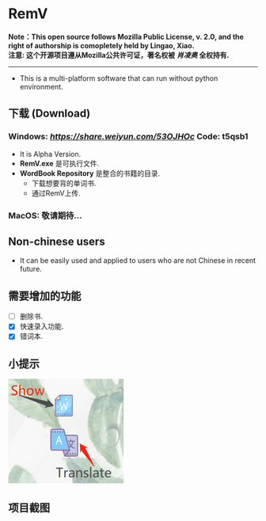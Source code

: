 # RemV
**Note：This open source follows Mozilla Public License, v. 2.0, and the right of authorship is comopletely held by Lingao, Xiao.**  
**注意: 这个开源项目遵从Mozilla公共许可证，著名权被 *肖凌奥* 全权持有.**
***
- This is a multi-platform software that can run without python environment.
## 下载 (Download)
### Windows: *https://share.weiyun.com/53OJHOc* Code: t5qsb1
  - It is Alpha Version.
  - **RemV.exe** 是可执行文件.
  - **WordBook Repository** 是整合的书籍的目录.
    - 下载想要背的单词书.  
    - 通过RemV上传.
### MacOS: 敬请期待...
## Non-chinese users
- It can be easily used and applied to users who are not Chinese in recent future. 
## 需要增加的功能
- [ ] 删除书.
- [X] 快速录入功能.
- [X] 错词本.
## 小提示
![image](image/tip_1.jpg)
## 项目截图
